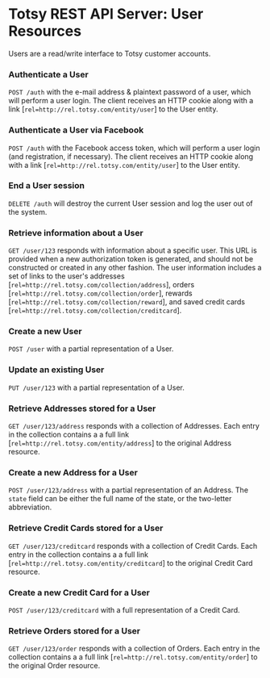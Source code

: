 # Totsy REST API Server: User Resources #

Users are a read/write interface to Totsy customer accounts.

### Authenticate a User ###
`POST /auth` with the e-mail address & plaintext password of a user, which will perform a user login.
The client receives an HTTP cookie along with a link [`rel=http://rel.totsy.com/entity/user`] to the User entity.

### Authenticate a User via Facebook ###
`POST /auth` with the Facebook access token, which will perform a user login (and registration, if necessary).
The client receives an HTTP cookie along with a link [`rel=http://rel.totsy.com/entity/user`] to the User entity.

### End a User session ###
`DELETE /auth` will destroy the current User session and log the user out of the system.

### Retrieve information about a User ###
`GET /user/123` responds with information about a specific user. This URL is provided when a new authorization token is generated, and should not be constructed or created in any other fashion.
The user information includes a set of links to the user's addresses [`rel=http://rel.totsy.com/collection/address`], orders [`rel=http://rel.totsy.com/collection/order`], rewards [`rel=http://rel.totsy.com/collection/reward`], and saved credit cards [`rel=http://rel.totsy.com/collection/creditcard`].

### Create a new User ###
`POST /user` with a partial representation of a User.

### Update an existing User ###
`PUT /user/123` with a partial representation of a User.

### Retrieve Addresses stored for a User ###
`GET /user/123/address` responds with a collection of Addresses. Each entry in the collection contains a a full link [`rel=http://rel.totsy.com/entity/address`] to the original Address resource.

### Create a new Address for a User ###
`POST /user/123/address` with a partial representation of an Address. The `state` field can be either the full name of the state, or the two-letter abbreviation.

### Retrieve Credit Cards stored for a User ###
`GET /user/123/creditcard` responds with a collection of Credit Cards. Each entry in the collection contains a a full link [`rel=http://rel.totsy.com/entity/creditcard`] to the original Credit Card resource.

### Create a new Credit Card for a User ###
`POST /user/123/creditcard` with a full representation of a Credit Card.

### Retrieve Orders stored for a User ###
`GET /user/123/order` responds with a collection of Orders. Each entry in the collection contains a a full link [`rel=http://rel.totsy.com/entity/order`] to the original Order resource.
